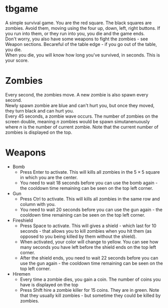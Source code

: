 # tbgame
A simple survival game.
You are the red square. The black squares are zombies. Avoid them, moving using the four up, down, left, right buttons. If you run into them, or they run into you, you die and the game ends.  
Don't worry, you also have some weapons to fight the zombies - see Weapon sections. Becareful of the table edge - if you go out of the table, you die.  
When you die, you will know how long you've survived, in seconds. This is your score.
# Zombies
Every second, the zombies move. A new zombie is also spawn every second.  
Newly spawn zombie are blue and can't hurt you, but once they moved, they turn black and can hurt you.  
Every $45$ seconds, a zombie wave occurs. The number of zombies on the screen double, meaning $n$ zombies would be spawn simutanenuously where $n$ is the number of current zombie. Note that the current number of zombies is displayed on the top.
# Weapons
* Bomb
  * Press Enter to activate. This will kills all zombies in the $5\times5$ square in which you are the center.
  * You need to wait $18$ seconds before you can use the bomb again - the cooldown time remaining can be seen on the top left corner.
* Gun
  * Press Ctrl to activate. This will kills all zombies in the same row and column with you.
  * You need to wait $20$ seconds before you can use the gun again - the cooldown time remaining can be seen on the top left corner.
* Fireshield
  * Press Space to activate. This will gives a shield - which last for $10$ seconds - that allows you to kill zombies when you hit them (as opposed to you being killed by them without the shield).
  * When activated, your color will change to yellow. You can see how many seconds you have left before the shield ends on the top left corner.
  * After the shield ends, you need to wait $22$ seconds before you can use the gun again - the cooldown time remaining can be seen on the top left corner.
* Hiremen
  * Every time a zombie dies, you gain a coin. The number of coins you have is displayed on the top
  * Press Shift hire a zombie killer for $15$ coins. They are in green. Note that they usually kill zombies - but sometime they could be killed by zombies.
